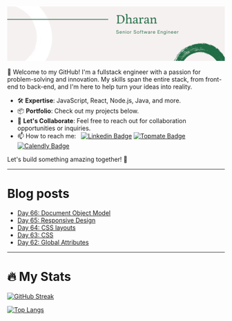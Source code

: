 <img src="./Banner.png" alt="Dharan">

👋 Welcome to my GitHub! I'm a fullstack engineer with a passion for problem-solving and innovation. My skills span the entire stack, from front-end to back-end, and I'm here to help turn your ideas into reality.

- 🛠️ **Expertise**: JavaScript, React, Node.js, Java, and more.
- 📦 **Portfolio**: Check out my projects below.
- 💌 **Let's Collaborate**: Feel free to reach out for collaboration opportunities or inquiries.
- 📫 How to reach me: &nbsp; [![Linkedin Badge](https://img.shields.io/badge/-Dharan_Ganesan-blue?style=flat&logo=Linkedin&logoColor=white)](https://www.linkedin.com/in/dharan-ganesan)
[![Topmate Badge](https://img.shields.io/badge/Topmate-Dharan_Ganesan-blue?style=flat&logo=Topmate&color=ff5b5b)](https://topmate.io/dharan_ganesan) [![Calendly Badge](https://img.shields.io/badge/Calendly-Dharan_Ganesan-blue?&color=white)](https://calendly.com/dharang/15min)

Let's build something amazing together! 🚀


---

# Blog posts
<!-- BLOG-POST-LIST:START -->
- [Day 66: Document Object Model](https://dev.to/dhrn/day-66-document-object-model-38ha)
- [Day 65: Responsive Design](https://dev.to/dhrn/day-65-responsive-design-3i7o)
- [Day 64: CSS layouts](https://dev.to/dhrn/day-64-css-layouts-3c1i)
- [Day 63: CSS](https://dev.to/dhrn/day-63-css-og2)
- [Day 62: Global Attributes](https://dev.to/dhrn/day-62-global-attributes-3091)
<!-- BLOG-POST-LIST:END -->

---
# 🔥   My Stats
[![GitHub Streak](http://github-readme-streak-stats.herokuapp.com?user=dhrn&theme=dark&background=000000)](https://git.io/streak-stats)

[![Top Langs](https://github-readme-stats.vercel.app/api/top-langs/?username=dhrn&layout=compact&theme=vision-friendly-dark)](https://github.com/anuraghazra/github-readme-stats)

